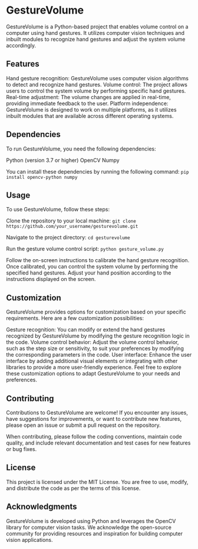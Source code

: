 # GestureVolume

GestureVolume is a Python-based project that enables volume control on a computer using hand gestures. It utilizes computer vision techniques and inbuilt modules to recognize hand gestures and adjust the system volume accordingly.


## Features
Hand gesture recognition: GestureVolume uses computer vision algorithms to detect and recognize hand gestures.
Volume control: The project allows users to control the system volume by performing specific hand gestures.
Real-time adjustment: The volume changes are applied in real-time, providing immediate feedback to the user.
Platform independence: GestureVolume is designed to work on multiple platforms, as it utilizes inbuilt modules that are available across different operating systems.


## Dependencies
To run GestureVolume, you need the following dependencies:

Python (version 3.7 or higher)
OpenCV
Numpy

You can install these dependencies by running the following command:
`pip install opencv-python numpy`


## Usage
To use GestureVolume, follow these steps:

Clone the repository to your local machine:
`git clone https://github.com/your_username/gesturevolume.git`

Navigate to the project directory:
`cd gesturevolume`

Run the gesture volume control script:
`python gesture_volume.py`

Follow the on-screen instructions to calibrate the hand gesture recognition.
Once calibrated, you can control the system volume by performing the specified hand gestures. Adjust your hand position according to the instructions displayed on the screen.


## Customization
GestureVolume provides options for customization based on your specific requirements. Here are a few customization possibilities:

Gesture recognition: You can modify or extend the hand gestures recognized by GestureVolume by modifying the gesture recognition logic in the code.
Volume control behavior: Adjust the volume control behavior, such as the step size or sensitivity, to suit your preferences by modifying the corresponding parameters in the code.
User interface: Enhance the user interface by adding additional visual elements or integrating with other libraries to provide a more user-friendly experience.
Feel free to explore these customization options to adapt GestureVolume to your needs and preferences.


## Contributing
Contributions to GestureVolume are welcome! If you encounter any issues, have suggestions for improvements, or want to contribute new features, please open an issue or submit a pull request on the repository.

When contributing, please follow the coding conventions, maintain code quality, and include relevant documentation and test cases for new features or bug fixes.


## License
This project is licensed under the MIT License. You are free to use, modify, and distribute the code as per the terms of this license.


## Acknowledgments
GestureVolume is developed using Python and leverages the OpenCV library for computer vision tasks.
We acknowledge the open-source community for providing resources and inspiration for building computer vision applications.
